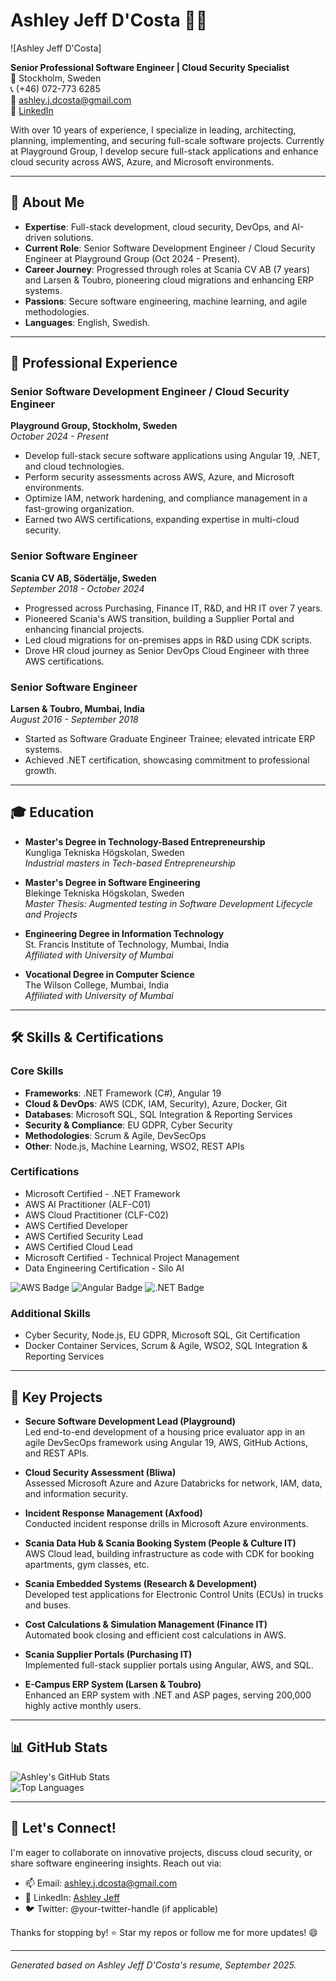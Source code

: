 # Ashley Jeff D'Costa 👨‍💻

![Ashley Jeff D'Costa]

**Senior Professional Software Engineer | Cloud Security Specialist**  
📍 Stockholm, Sweden  
📞 (+46) 072-773 6285  
📧 [ashley.j.dcosta@gmail.com](mailto:ashley.j.dcosta@gmail.com)  
🔗 [LinkedIn](https://www.linkedin.com/in/ashley-jeff)

With over 10 years of experience, I specialize in leading, architecting, planning, implementing, and securing full-scale software projects. Currently at Playground Group, I develop secure full-stack applications and enhance cloud security across AWS, Azure, and Microsoft environments.

---

## 🚀 About Me
- **Expertise**: Full-stack development, cloud security, DevOps, and AI-driven solutions.
- **Current Role**: Senior Software Development Engineer / Cloud Security Engineer at Playground Group (Oct 2024 - Present).
- **Career Journey**: Progressed through roles at Scania CV AB (7 years) and Larsen & Toubro, pioneering cloud migrations and enhancing ERP systems.
- **Passions**: Secure software engineering, machine learning, and agile methodologies.
- **Languages**: English, Swedish.

---

## 💼 Professional Experience

### Senior Software Development Engineer / Cloud Security Engineer  
**Playground Group, Stockholm, Sweden**  
*October 2024 - Present*  
- Develop full-stack secure software applications using Angular 19, .NET, and cloud technologies.
- Perform security assessments across AWS, Azure, and Microsoft environments.
- Optimize IAM, network hardening, and compliance management in a fast-growing organization.
- Earned two AWS certifications, expanding expertise in multi-cloud security.

### Senior Software Engineer  
**Scania CV AB, Södertälje, Sweden**  
*September 2018 - October 2024*  
- Progressed across Purchasing, Finance IT, R&D, and HR IT over 7 years.
- Pioneered Scania's AWS transition, building a Supplier Portal and enhancing financial projects.
- Led cloud migrations for on-premises apps in R&D using CDK scripts.
- Drove HR cloud journey as Senior DevOps Cloud Engineer with three AWS certifications.

### Senior Software Engineer  
**Larsen & Toubro, Mumbai, India**  
*August 2016 - September 2018*  
- Started as Software Graduate Engineer Trainee; elevated intricate ERP systems.
- Achieved .NET certification, showcasing commitment to professional growth.

---

## 🎓 Education

- **Master's Degree in Technology-Based Entrepreneurship**  
  Kungliga Tekniska Högskolan, Sweden  
  *Industrial masters in Tech-based Entrepreneurship*

- **Master's Degree in Software Engineering**  
  Blekinge Tekniska Högskolan, Sweden  
  *Master Thesis: Augmented testing in Software Development Lifecycle and Projects*

- **Engineering Degree in Information Technology**  
  St. Francis Institute of Technology, Mumbai, India  
  *Affiliated with University of Mumbai*

- **Vocational Degree in Computer Science**  
  The Wilson College, Mumbai, India  
  *Affiliated with University of Mumbai*

---

## 🛠️ Skills & Certifications

### Core Skills
- **Frameworks**: .NET Framework (C#), Angular 19
- **Cloud & DevOps**: AWS (CDK, IAM, Security), Azure, Docker, Git
- **Databases**: Microsoft SQL, SQL Integration & Reporting Services
- **Security & Compliance**: EU GDPR, Cyber Security
- **Methodologies**: Scrum & Agile, DevSecOps
- **Other**: Node.js, Machine Learning, WSO2, REST APIs

### Certifications
- Microsoft Certified - .NET Framework
- AWS AI Practitioner (ALF-C01)
- AWS Cloud Practitioner (CLF-C02)
- AWS Certified Developer
- AWS Certified Security Lead
- AWS Certified Cloud Lead
- Microsoft Certified - Technical Project Management
- Data Engineering Certification - Silo AI

![AWS Badge](https://img.shields.io/badge/AWS-Certified-orange) ![Angular Badge](https://img.shields.io/badge/Angular-19-red) ![.NET Badge](https://img.shields.io/badge/.NET-C%23-blue)

### Additional Skills
- Cyber Security, Node.js, EU GDPR, Microsoft SQL, Git Certification
- Docker Container Services, Scrum & Agile, WSO2, SQL Integration & Reporting Services

---

## 🌟 Key Projects

- **Secure Software Development Lead (Playground)**  
  Led end-to-end development of a housing price evaluator app in an agile DevSecOps framework using Angular 19, AWS, GitHub Actions, and REST APIs.

- **Cloud Security Assessment (Bliwa)**  
  Assessed Microsoft Azure and Azure Databricks for network, IAM, data, and information security.

- **Incident Response Management (Axfood)**  
  Conducted incident response drills in Microsoft Azure environments.

- **Scania Data Hub & Scania Booking System (People & Culture IT)**  
  AWS Cloud lead, building infrastructure as code with CDK for booking apartments, gym classes, etc.

- **Scania Embedded Systems (Research & Development)**  
  Developed test applications for Electronic Control Units (ECUs) in trucks and buses.

- **Cost Calculations & Simulation Management (Finance IT)**  
  Automated book closing and efficient cost calculations in AWS.

- **Scania Supplier Portals (Purchasing IT)**  
  Implemented full-stack supplier portals using Angular, AWS, and SQL.

- **E-Campus ERP System (Larsen & Toubro)**  
  Enhanced an ERP system with .NET and ASP pages, serving 200,000 highly active monthly users.

---

## 📊 GitHub Stats
![Ashley's GitHub Stats](https://github-readme-stats.vercel.app/api?username=ashleyjdcosta&theme=radical&show_icons=true)  
![Top Languages](https://github-readme-stats.vercel.app/api/top-langs/?username=ashleyjdcosta&layout=compact&theme=radical)  
<!-- Replace 'your-github-username' with your actual GitHub username -->

---

## 🤝 Let's Connect!
I'm eager to collaborate on innovative projects, discuss cloud security, or share software engineering insights. Reach out via:

- 📫 Email: [ashley.j.dcosta@gmail.com](mailto:ashley.j.dcosta@gmail.com)
- 🔗 LinkedIn: [Ashley Jeff](https://www.linkedin.com/in/ashley-jeff)
- 🐦 Twitter: @your-twitter-handle (if applicable)

Thanks for stopping by! ⭐ Star my repos or follow me for more updates! 😄

---

*Generated based on Ashley Jeff D'Costa's resume, September 2025.*

